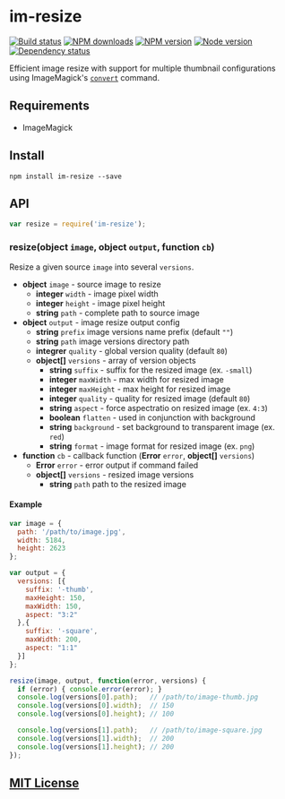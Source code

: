 # im-resize

[![Build status](https://img.shields.io/wercker/ci/553c052c1f74af18461065db.svg "Build status")](https://app.wercker.com/project/bykey/de024521812381e9c956d9c8fee3c3c4)
[![NPM downloads](https://img.shields.io/npm/dm/im-resize.svg "NPM downloads")](https://www.npmjs.com/package/im-resize)
[![NPM version](https://img.shields.io/npm/v/im-resize.svg "NPM version")](https://www.npmjs.com/package/im-resize)
[![Node version](https://img.shields.io/node/v/im-resize.svg "Node version")](https://www.npmjs.com/package/im-resize)
[![Dependency status](https://img.shields.io/david/turistforeningen/node-im-resize.svg "Dependency status")](https://david-dm.org/turistforeningen/node-im-resize)

Efficient image resize with support for multiple thumbnail configurations using
ImageMagick's [`convert`](http://imagemagick.org/www/convert.html) command.

## Requirements

* ImageMagick

## Install

```
npm install im-resize --save
```

## API

```js
var resize = require('im-resize');
```

### resize(**object** `image`, **object** `output`, **function** `cb`)

Resize a given source `image` into several `versions`.

* **object** `image` - source image to resize
  * **integer** `width` - image pixel width
  * **integer** `height` - image pixel height
  * **string** `path` - complete path to source image
* **object** `output` - image resize output config
  * **string** `prefix` image versions name prefix (default `""`)
  * **string** `path` image versions directory path
  * **integrer** `quality` - global version quality (default `80`)
  * **object[]** `versions` - array of version objects
    * **string** `suffix` - suffix for the resized image (ex. `-small`)
    * **integer** `maxWidth` - max width for resized image
    * **integer** `maxHeight` - max height for resized image
    * **integer** `quality` - quality for resized image (default `80`)
    * **string** `aspect` - force aspectratio on resized image (ex. `4:3`)
    * **boolean** `flatten` - used in conjunction with background
    * **string** `background` - set background to transparent image (ex. `red`)
    * **string** `format` - image format for resized image (ex. `png`)
* **function** `cb` - callback function (**Error** `error`, **object[]** `versions`)
  * **Error** `error` - error output if command failed
  * **object[]** `versions` - resized image versions
    * **string** `path` path to the resized image

#### Example

```js
var image = {
  path: '/path/to/image.jpg',
  width: 5184,
  height: 2623
};

var output = {
  versions: [{
    suffix: '-thumb',
    maxHeight: 150,
    maxWidth: 150,
    aspect: "3:2"
  },{
    suffix: '-square',
    maxWidth: 200,
    aspect: "1:1"
  }]
};

resize(image, output, function(error, versions) {
  if (error) { console.error(error); }
  console.log(versions[0].path);   // /path/to/image-thumb.jpg
  console.log(versions[0].width);  // 150
  console.log(versions[0].height); // 100

  console.log(versions[1].path);   // /path/to/image-square.jpg
  console.log(versions[1].width);  // 200
  console.log(versions[1].height); // 200
});
```

## [MIT License](https://github.com/Turistforeningen/node-im-resize/blob/master/LICENSE)
